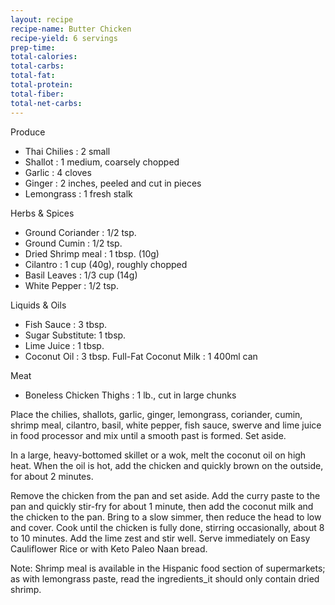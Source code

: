 ```yaml
---
layout: recipe
recipe-name: Butter Chicken
recipe-yield: 6 servings
prep-time:
total-calories:
total-carbs: 
total-fat:
total-protein: 
total-fiber: 
total-net-carbs: 
---
```

Produce
* Thai Chilies : 2 small
* Shallot : 1 medium, coarsely chopped
* Garlic : 4 cloves
* Ginger : 2 inches, peeled and cut in pieces
* Lemongrass : 1 fresh stalk

Herbs &amp; Spices
* Ground Coriander : 1/2 tsp.
* Ground Cumin : 1/2 tsp.
* Dried Shrimp meal : 1 tbsp. (10g)
* Cilantro : 1 cup (40g), roughly chopped
* Basil Leaves : 1/3 cup (14g)
* White Pepper : 1/2 tsp.

Liquids &amp; Oils
* Fish Sauce : 3 tbsp.
* Sugar Substitute: 1 tbsp.
* Lime Juice : 1 tbsp.
* Coconut Oil : 3 tbsp.
Full-Fat Coconut Milk : 1 400ml can

Meat
* Boneless Chicken Thighs : 1 lb., cut in large chunks

Place the chilies, shallots, garlic, ginger, lemongrass, coriander, cumin, shrimp meal, cilantro, basil, white pepper, fish sauce, swerve and lime juice in food processor and mix until a smooth past is formed. Set aside.

In a large, heavy-bottomed skillet or a wok, melt the coconut oil on high heat. When the oil is hot, add the chicken and quickly brown on the outside, for about 2 minutes.

Remove the chicken from the pan and set aside. Add the curry paste to the pan and quickly stir-fry for about 1 minute, then add the coconut milk and the chicken to the pan. Bring to a slow simmer, then reduce the head to low and cover. Cook until the chicken is fully done, stirring occasionally, about 8 to 10 minutes. Add the lime zest and stir well. Serve immediately on Easy Cauliflower Rice or with Keto Paleo Naan bread.

Note: Shrimp meal is available in the Hispanic food section of supermarkets; as with lemongrass paste, read the ingredients_it should only contain dried shrimp.